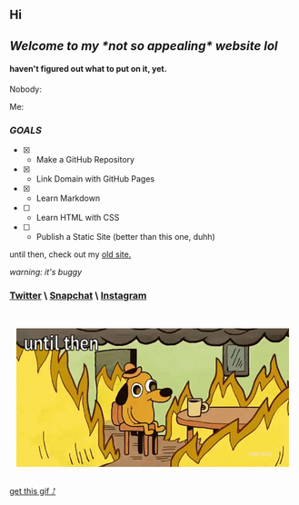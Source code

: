 ## Hi
## *Welcome to my \*not so appealing\* website lol*

#### haven't figured out what to put on it, yet.

Nobody:

Me:

### *GOALS*
- [x] - Make a GitHub Repository
- [x] - Link Domain with GitHub Pages
- [x] - Learn Markdown
- [ ] - Learn HTML with CSS
- [ ] - Publish a Static Site (better than this one, duhh)

until then, check out my [old site.](https://sites.google.com/view/socialsss/) 
 
*warning: it's buggy* 

### [Twitter](https://twitter.com/lltejasll) \ [Snapchat](https://snapchat.com/add/lltejasll) \ [Instagram](https://instagram.com/supbitchy)

<br>

<p align="center">
  <img src="https://raw.githubusercontent.com/AmplifyLow/01/master/Resources/this-is-fine.gif">
  <br>
  <br>
</p>

 [get this gif ⭜](https://raw.githubusercontent.com/AmplifyLow/01/master/Resources/this-is-fine.gif)
